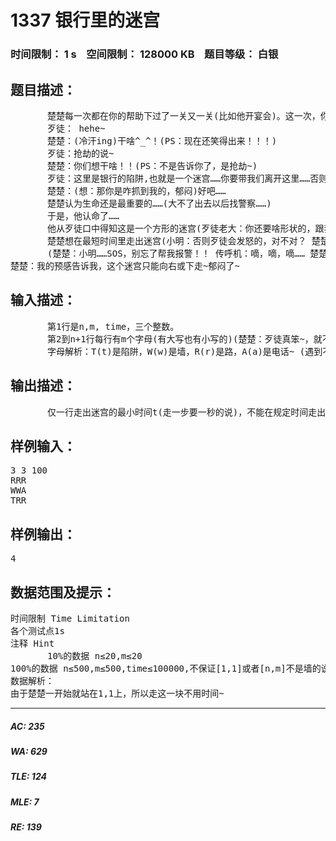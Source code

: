 # 1337 银行里的迷宫   
### 时间限制： 1 s&nbsp;&nbsp;&nbsp;&nbsp;空间限制： 128000 KB&nbsp;&nbsp;&nbsp;&nbsp;题目等级： 白银  
## 题目描述：  

<pre>
       楚楚每一次都在你的帮助下过了一关又一关(比如他开宴会)。这一次，你的才华让楚楚被劫住了！(好心办了坏事啊，下次不理他了=_=)
       歹徒： hehe~
       楚楚：(冷汗ing)干啥^_^！(PS：现在还笑得出来！！！)
       歹徒：抢劫的说~
       楚楚：你们想干啥！！(PS：不是告诉你了，是抢劫~)
       歹徒：这里是银行的陷阱,也就是一个迷宫……你要带我们离开这里……否则……
       楚楚：(想：那你是咋抓到我的，郁闷)好吧……
       楚楚认为生命还是最重要的……(大不了出去以后找警察……)
       于是，他认命了……
       他从歹徒口中得知这是一个方形的迷宫(歹徒老大：你还要啥形状的，跟我说一声！)，他们的位置是[1,1]，要走到[n,m],长是n，宽是m，这是一个很大的迷宫，里面有陷阱(小明：能不能踩进去的，说！楚楚：当然不能，不过可以用轻功，多花一秒蓄力~用轻功走过的陷阱会石化，变成路，而且刚好走过~ 歹徒想：虾米轻功~明明是杀人利器~还好没和他打起来~)，还有墙(PS：说一声，墙不能穿过，虽有轻功，但是还是过不去墙，这个墙也是银行的秘密~即使你是神犇也不行哦~ 楚楚：又坑我~)。(小明：路呢？ 楚楚：废话，当然有，只不过这是银行机密，不能说！)
       楚楚想在最短时间里走出迷宫(小明：否则歹徒会发怒的，对不对？ 楚楚：废话！)，若是超过了歹徒老大的忍耐时间time，那就……
       (楚楚：小明……SOS，别忘了帮我报警！！ 传呼机：嘀，嘀，嘀…… 楚楚：咋么可以这样！可恶！)于是，他顺便还要去找电话报个警(报警不需要时间，打通即可。且电话机可能有多个，但也没有可能没有~)。
楚楚：我的预感告诉我，这个迷宫只能向右或下走~郁闷了~
</pre>
  
  
## 输入描述：  

<pre>
       第1行是n,m, time，三个整数。
       第2到n+1行每行有m个字母(有大写也有小写的)(楚楚：歹徒真笨~，就不能翻译一下吗~)。
       字母解析：T(t)是陷阱，W(w)是墙，R(r)是路，A(a)是电话~ (遇到不认识的字符就~算之为路！)
</pre>
  
  
## 输出描述：  

<pre>
       仅一行走出迷宫的最小时间t(走一步要一秒的说)，不能在规定时间走出迷宫，或者打不了电话，请输出“Oh my god!”(不包括引号)。
</pre>
  
  
## 样例输入：  

<pre>
3 3 100
RRR
WWA
TRR
</pre>
  
  
## 样例输出：  

<pre>
4
</pre>
  
  
## 数据范围及提示：  

<pre>
时间限制 Time Limitation
各个测试点1s
注释 Hint
       10%的数据 n≤20,m≤20
100%的数据 n≤500,m≤500,time≤100000,不保证[1,1]或者[n,m]不是墙的说,且若[1,1]或者[n,m]不是路，那么就不能活着回去了……
数据解析：
由于楚楚一开始就站在1,1上，所以走这一块不用时间~
</pre>
  
  
***  

##### AC: 235  
##### WA: 629  
##### TLE: 124  
##### MLE: 7  
##### RE: 139  
